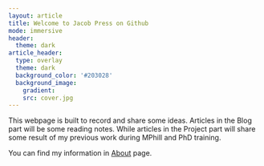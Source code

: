 ```yaml
---
layout: article
title: Welcome to Jacob Press on Github
mode: immersive
header:
  theme: dark
article_header:
  type: overlay
  theme: dark
  background_color: '#203028'
  background_image: 
    gradient: 
    src: cover.jpg
---
```


This webpage is built to record and share some ideas. Articles in the Blog part will be some reading notes. While articles in the Project part will share some result of my previous work during MPhill and PhD training.

You can find my information in [About](https://jacobzuo.github.io/about.html "CV") page.